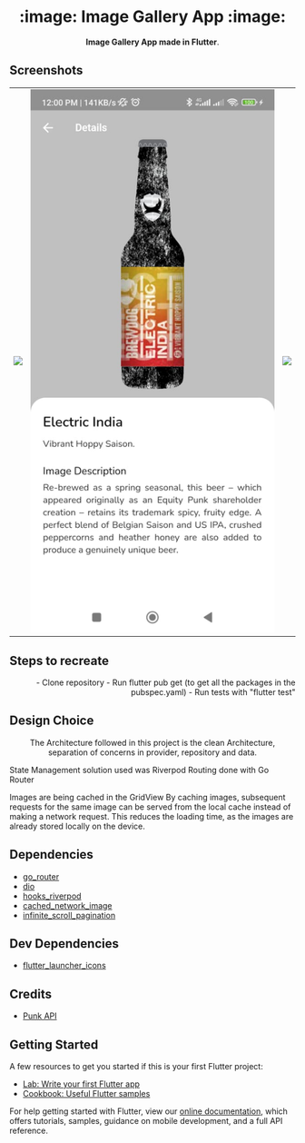 <h1 align="center">:image: Image Gallery App :image:</h1>


<p align="center"><b>Image Gallery App made in Flutter</b>.</p>


## Screenshots
<table>
    <tr>
        <td><img src="https://raw.githubusercontent.com/davywiz/flutter_photo_app/screenshots/images_project2.jpg"></td>
        <td><img src="https://github.com/Davywiz/flutter_photo_app/blob/master/screenshots/images_project2.jpg?raw=true"></td>
        <td><img src="https://raw.githubusercontent.com/davywiz/beer-app/master/screenshots/3.png"></td>
    </tr>
</table>


## Steps to recreate
<p align="right">
- Clone repository
-  Run flutter pub get (to get all the packages in the pubspec.yaml)
- Run tests with "flutter test"
</p>

## Design Choice
<p align="center">
The Architecture followed in this project is the clean Architecture, separation of concerns in provider, repository and data.

State Management solution used was Riverpod
Routing done with Go Router

Images are being cached in the GridView By caching images, subsequent requests for the same image can be served from the local cache instead of making a network request. This reduces the loading time, as the images are already stored locally on the device.
</p>


## Dependencies

- [go_router](https://pub.dev/packages/go_router)
- [dio](https://pub.dev/packages/dio)
- [hooks_riverpod](https://pub.dev/packages/hooks_riverpod)
- [cached_network_image](https://pub.dev/packages/cached_network_image)
- [infinite_scroll_pagination](https://pub.dev/packages/infinite_scroll_pagination)


## Dev Dependencies

- [flutter_launcher_icons](https://pub.dev/packages/flutter_launcher_icons)


## Credits

- [Punk API](https://punkapi.com/documentation/v2)


## Getting Started

A few resources to get you started if this is your first Flutter project:

- [Lab: Write your first Flutter app](https://flutter.dev/docs/get-started/codelab)
- [Cookbook: Useful Flutter samples](https://flutter.dev/docs/cookbook)

For help getting started with Flutter, view our
[online documentation](https://flutter.dev/docs), which offers tutorials,
samples, guidance on mobile development, and a full API reference.
